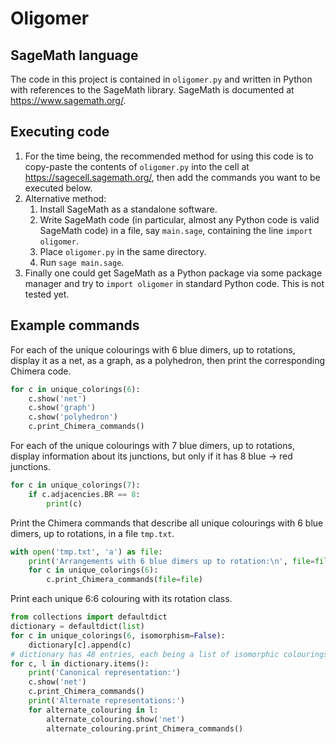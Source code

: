 # Oligomer

## SageMath language

The code in this project is contained in `oligomer.py` and written in Python with references to the SageMath library. SageMath is documented at https://www.sagemath.org/.

## Executing code

1. For the time being, the recommended method for using this code is to copy-paste the contents of `oligomer.py` into the cell at https://sagecell.sagemath.org/, then add the commands you want to be executed below.
2. Alternative method: 
    1. Install SageMath as a standalone software.
    2. Write SageMath code (in particular, almost any Python code is valid SageMath code) in a file, say `main.sage`, containing the line `import oligomer`.
    3. Place `oligomer.py` in the same directory.
    4. Run `sage main.sage`.
3. Finally one could get SageMath as a Python package via some package manager and try to `import oligomer` in standard Python code. This is not tested yet.


## Example commands

For each of the unique colourings with 6 blue dimers, up to rotations, display it as a net, as a graph, as a polyhedron, then print the corresponding Chimera code.

```python
for c in unique_colorings(6):
    c.show('net')
    c.show('graph')
    c.show('polyhedron')
    c.print_Chimera_commands()
```

For each of the unique colourings with 7 blue dimers, up to rotations, display information about its junctions, but only if it has 8 blue -> red junctions.

```python
for c in unique_colorings(7):
    if c.adjacencies.BR == 8:
        print(c)
```

Print the Chimera commands that describe all unique colourings with 6 blue dimers, up to rotations, in a file `tmp.txt`.

```python
with open('tmp.txt', 'a') as file:
    print('Arrangements with 6 blue dimers up to rotation:\n', file=file)
    for c in unique_colorings(6):
        c.print_Chimera_commands(file=file)
````

Print each unique 6:6 colouring with its rotation class. 

````python
from collections import defaultdict
dictionary = defaultdict(list)
for c in unique_colorings(6, isomorphism=False):
    dictionary[c].append(c)
# dictionary has 48 entries, each being a list of isomorphic colourings
for c, l in dictionary.items():
    print('Canonical representation:')
    c.show('net')
    c.print_Chimera_commands()
    print('Alternate representations:')
    for alternate_colouring in l:
        alternate_colouring.show('net')
        alternate_colouring.print_Chimera_commands()
````
